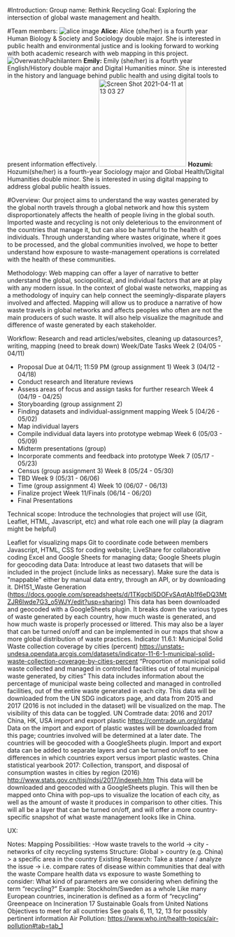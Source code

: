 #Introduction: 
Group name: Rethink Recycling
Goal: Exploring the intersection of global waste management and health.

#Team members:
![alice image](https://user-images.githubusercontent.com/62718306/114319387-576bd000-9adf-11eb-85fc-695019d2c863.png)
**Alice:** Alice (she/her) is a fourth year Human Biology & Society and Sociology double major. She is interested in public health and environmental justice and is looking forward to working with both academic research with web mapping in this project.
![OverwatchPachilantern](https://user-images.githubusercontent.com/81576716/114319332-da802c80-9ac5-11eb-81db-85b64261639f.png)
**Emily:** Emily (she/her) is a fourth year English/History double major and Digital Humanities minor. She is interested in the history and language behind public health and using digital tools to present information effectively. 
<img width="200" alt="Screen Shot 2021-04-11 at 13 03 27" src="https://user-images.githubusercontent.com/74166310/114319441-77db6080-9ac6-11eb-8c45-31d4d329defe.png">
**Hozumi:** Hozumi(she/her) is a fourth-year Sociology major and Global Health/Digital Humanities double minor. She is interested in using digital mapping to address global public health issues.

#Overview: 
Our project aims to understand the way wastes generated by the global north travels through a global network and how this system disproportionately affects the health of people living in the global south. Imported waste and recycling is not only deleterious to the environment of the countries that manage it, but can also be harmful to the health of individuals. 
Through understanding where wastes originate, where it goes to be processed, and the global communities involved, we hope to better understand how exposure to waste-management operations is correlated with the health of these communities. 

Methodology: 
Web mapping can offer a layer of narrative to better understand the global, sociopolitical, and individual factors that are at play with any modern issue. In the context of global waste networks, mapping as a methodology of inquiry can help connect the seemingly-disparate players involved and affected. 
Mapping will allow us to produce a narrative of how waste travels in global networks and affects peoples who often are not the main producers of such waste. It will also help visualize the magnitude and difference of waste generated by each stakeholder.

Workflow: 
Research and read articles/websites, cleaning up datasources?, writing, mapping (need to break down)
Week/Date
Tasks
Week 2 (04/05 - 04/11)
- Proposal Due at 04/11; 11:59 PM (group assignment 1)
Week 3 (04/12 - 04/18)
- Conduct research and literature reviews
- Assess areas of focus and assign tasks for further research
Week 4 (04/19 - 04/25)
- Storyboarding (group assignment 2)
- Finding datasets and individual-assignment mapping
Week 5 (04/26 - 05/02)
-  Map individual layers
- Compile individual data layers into prototype webmap
Week 6 (05/03 - 05/09)
- Midterm presentations (group)
- Incorporate comments and feedback into prototype
Week 7 (05/17 - 05/23)
- Census (group assignment 3)
Week 8 (05/24 - 05/30)
- TBD
Week 9 (05/31 - 06/06)
- Time (group assignment 4)
Week 10 (06/07 - 06/13)
- Finalize project
Week 11/Finals (06/14 - 06/20)
- Final Presentations



Technical scope: 
Introduce the technologies that project will use (Git, Leaflet, HTML, Javascript, etc) and what role each one will play (a diagram might be helpful) 

Leaflet for visualizing maps 
Git to coordinate code between members
Javascript, HTML, CSS for coding website; LiveShare for collaborative coding
Excel and Google Sheets for managing data; Google Sheets plugin for geocoding data
Data: Introduce at least two datasets that will be included in the project (include links as necessary). Make sure the data is "mappable" either by manual data entry, through an API, or by downloading it.
DH151_Waste Generation (https://docs.google.com/spreadsheets/d/1TKgcbI5DOFvSAqtAb1f6eDQ3MtZJR6lwde7G3_o5WJY/edit?usp=sharing) 
This data has been downloaded and geocoded with a GoogleSheets plugin. It breaks down the various types of waste generated by each country, how much waste is generated, and how much waste is properly processed or littered. This may also be a layer that can be turned on/off and can be implemented in our maps that show a more global distribution of waste practices.
Indicator 11.6.1: Municipal Solid Waste collection coverage by cities (percent)
https://unstats-undesa.opendata.arcgis.com/datasets/indicator-11-6-1-municipal-solid-waste-collection-coverage-by-cities-percent 
“Proportion of municipal solid waste collected and managed in controlled facilities out of total municipal waste generated, by cities”
This data includes information about the percentage of municipal waste being collected and managed in controlled facilities, out of the entire waste generated in each city. This data will be downloaded from the UN SDG indicators page, and data from 2015 and 2017 (2016 is not included in the dataset) will be visualized on the map. The visibility of this data can be toggled.
UN Comtrade data: 2016 and 2017 China, HK, USA import and export plastic
https://comtrade.un.org/data/ 
Data on the import and export of plastic wastes will be downloaded from this page; countries involved will be determined at a later date. The countries will be geocoded with a GoogleSheets plugin. Import and export data can be added to separate layers and can be turned on/off to see differences in which countries export versus import plastic wastes.
China statistical yearbook 2017: Collection, transport, and disposal of consumption wastes in cities by region (2016) 
http://www.stats.gov.cn/tjsj/ndsj/2017/indexeh.htm 
This data will be downloaded and geocoded with a GoogleSheets plugin. This will then be mapped onto China with pop-ups to visualize the location of each city, as well as the amount of waste it produces in comparison to other cities. This will all be a layer that can be turned on/off, and will offer a more country-specific snapshot of what waste management looks like in China.

UX:



Notes:
Mapping Possibilities:
-How waste travels to the world → city
-networks of city recycling systems
Structure:
Global > country (e.g. China) > a specific area in the country 
Existing Research:
Take a stance / analyze the issue → i.e. compare rates of disease within communities that deal with the waste 
Compare health data vs exposure to waste
Something to consider: What kind of parameters are we considering when defining the term “recycling?”
Example: Stockholm/Sweden as a whole
 Like many European countries, incineration is defined as a form of “recycling”
Greenpeace on Incineration
17 Sustainable Goals from United Nations
Objectives to meet for all countries
See goals 6, 11, 12, 13 for possibly pertinent information
Air Pollution: https://www.who.int/health-topics/air-pollution#tab=tab_1
